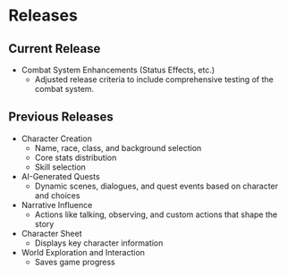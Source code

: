 # Releases

## Current Release

-   Combat System Enhancements (Status Effects, etc.)
    - Adjusted release criteria to include comprehensive testing of the combat system.

## Previous Releases

-   Character Creation
    - Name, race, class, and background selection
    - Core stats distribution
    - Skill selection
-   AI-Generated Quests
    - Dynamic scenes, dialogues, and quest events based on character and choices
-   Narrative Influence
    - Actions like talking, observing, and custom actions that shape the story
-   Character Sheet
    - Displays key character information
-   World Exploration and Interaction
    - Saves game progress
